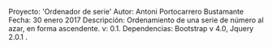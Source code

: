 Proyecto: 'Ordenador de serie'
Autor: Antoni Portocarrero Bustamante
Fecha: 30 enero 2017
Descripción: Ordenamiento de una serie de número al azar, en forma ascendente.
v: 0.1.
Dependencias: Bootstrap v 4.0, Jquery 2.0.1 .
